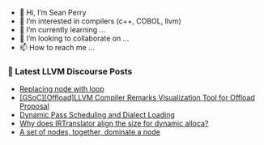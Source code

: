 - 👋 Hi, I’m Sean Perry
- 👀 I’m interested in compilers (c++, COBOL, llvm)
- 🌱 I’m currently learning ...
- 💞️ I’m looking to collaborate on ...
- 📫 How to reach me ...

<!---
s66perry/s66perry is a ✨ special ✨ repository because its `README.md` (this file) appears on your GitHub profile.
You can click the Preview link to take a look at your changes.
--->
### 📕 Latest LLVM Discourse Posts

<!-- DISCOURSE-LLVM:START -->
- [Replacing node with loop](https://discourse.llvm.org/t/replacing-node-with-loop/85171#post_1)
- [[GSoC][Offload]LLVM Compiler Remarks Visualization Tool for Offload Proposal](https://discourse.llvm.org/t/gsoc-offload-llvm-compiler-remarks-visualization-tool-for-offload-proposal/84596#post_3)
- [Dynamic Pass Scheduling and Dialect Loading](https://discourse.llvm.org/t/dynamic-pass-scheduling-and-dialect-loading/85166#post_3)
- [Why does IRTranslator align the size for dynamic alloca?](https://discourse.llvm.org/t/why-does-irtranslator-align-the-size-for-dynamic-alloca/85160#post_2)
- [A set of nodes, together, dominate a node](https://discourse.llvm.org/t/a-set-of-nodes-together-dominate-a-node/85165#post_3)
<!-- DISCOURSE-LLVM:END -->
